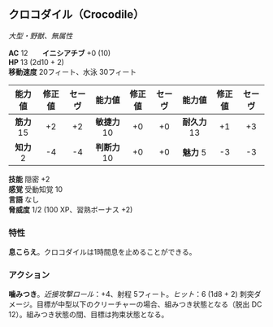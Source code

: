 ## クロコダイル（Crocodile）
*大型・野獣、無属性*

**AC** 12　　**イニシアチブ** +0 (10)  
**HP** 13 (2d10 + 2)  
**移動速度** 20フィート、水泳 30フィート

| 能力値 | 修正値 | セーヴ | 能力値 | 修正値 | セーヴ | 能力値 | 修正値 | セーヴ |
|:---:|:---:|:---:|:---:|:---:|:---:|:---:|:---:|:---:|
| **筋力** 15 | +2 | +2 | **敏捷力** 10 | +0 | +0 | **耐久力** 13 | +1 | +3 |
| **知力** 2 | -4 | -4 | **判断力** 10 | +0 | +0 | **魅力** 5 | -3 | -3 |

**技能** 隠密 +2  
**感覚** 受動知覚 10  
**言語** なし  
**脅威度** 1/2 (100 XP、習熟ボーナス +2)

### 特性
**息こらえ**。クロコダイルは1時間息を止めることができる。

### アクション
**噛みつき**。*近接攻撃ロール*：+4、射程 5フィート。*ヒット*：6 (1d8 + 2) 刺突ダメージ。目標が中型以下のクリーチャーの場合、組みつき状態となる（脱出 DC 12）。組みつき状態の間、目標は拘束状態となる。